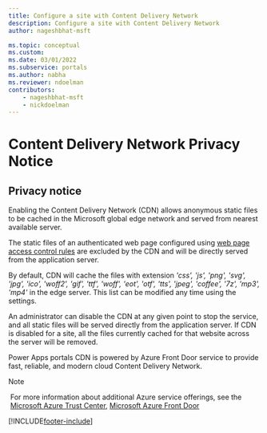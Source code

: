 ```yaml
---
title: Configure a site with Content Delivery Network
description: Configure a site with Content Delivery Network
author: nageshbhat-msft

ms.topic: conceptual
ms.custom: 
ms.date: 03/01/2022
ms.subservice: portals
ms.author: nabha
ms.reviewer: ndoelman
contributors:
    - nageshbhat-msft
    - nickdoelman
---
```


# Content Delivery Network Privacy Notice

## Privacy notice

Enabling the Content Delivery Network (CDN) allows anonymous static files to be cached in the Microsoft global edge network and served from nearest available server.

The static files of an authenticated web page configured using [web page access control rules](webpage-access-control.md) are excluded by the CDN and will be directly served from the application server. 

By default, CDN will cache the files with extension *'css', 'js', 'png', 'svg', 'jpg', 'ico', 'woff2', 'gif', 'ttf', 'woff', 'eot', 'otf', 'tts', 'jpeg', 'coffee', '7z', 'mp3', 'mp4'* in the edge server. This list can be modified any time using the settings.

An administrator can disable the CDN at any given point to stop the service, and all static files will be served directly from the application server. If CDN is disabled for a site, all the files currently cached for that website across the server will be removed.

Power Apps portals CDN is powered by Azure Front Door service to provide fast, reliable, and modern cloud Content Delivery Network.

> [!Note]
> For more information about additional Azure service offerings, see the  [Microsoft Azure Trust Center](https://azure.microsoft.com/support/trust-center/), [Microsoft Azure Front Door](../../../../azure/frontdoor/standard-premium/overview.md)

[!INCLUDE[footer-include](../../../includes/footer-banner.md)]